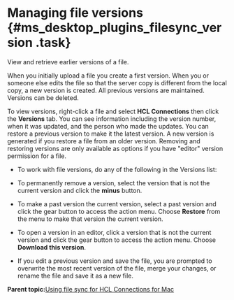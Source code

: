 # Managing file versions {#ms_desktop_plugins_filesync_version .task}

View and retrieve earlier versions of a file.

When you initially upload a file you create a first version. When you or someone else edits the file so that the server copy is different from the local copy, a new version is created. All previous versions are maintained. Versions can be deleted.

To view versions, right-click a file and select **HCL Connections** then click the **Versions** tab. You can see information including the version number, when it was updated, and the person who made the updates. You can restore a previous version to make it the latest version. A new version is generated if you restore a file from an older version. Removing and restoring versions are only available as options if you have "editor" version permission for a file.

-   To work with file versions, do any of the following in the Versions list:
-   To permanently remove a version, select the version that is not the current version and click the **minus** button.

-   To make a past version the current version, select a past version and click the gear button to access the action menu. Choose **Restore** from the menu to make that version the current version.

-   To open a version in an editor, click a version that is not the current version and click the gear button to access the action menu. Choose **Download this version**.

-   If you edit a previous version and save the file, you are prompted to overwrite the most recent version of the file, merge your changes, or rename the file and save it as a new file.


**Parent topic:**[Using file sync for HCL Connections for Mac](../../connectors/enduser/mac_desktop_plugin_filesync_gs2.md)

